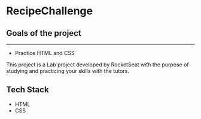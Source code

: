 # RecipeChallenge

## Goals of the project
---

* Practice HTML and CSS

This project is a Lab project developed by RocketSeat with the purpose of studying and practicing your skills with the tutors.


## Tech Stack

* HTML
* CSS

